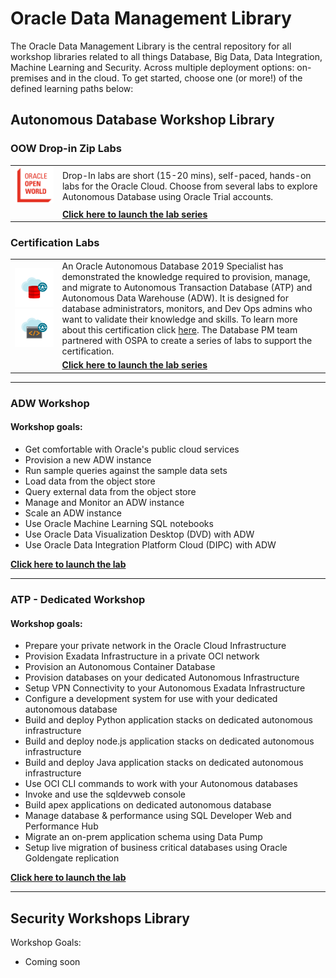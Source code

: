 # Oracle Data Management Library

The Oracle Data Management Library is the central repository for all workshop libraries related to all things Database, Big Data, Data Integration, Machine Learning and Security.  Across multiple deployment options:  on-premises and in the cloud.  To get started, choose one (or more!) of the defined learning paths below:

## **Autonomous Database Workshop Library**

### OOW Drop-in Zip Labs ###

|  | |
| ------------- | ------------- |
| <img src="common-template/img/oow.png" width=200>   | Drop-In labs are short (15-20 mins), self-paced, hands-on labs for the Oracle Cloud. Choose from several labs to explore Autonomous Database using Oracle Trial accounts. |
| |**[Click here to launch the lab series](autonomous-database/ziplabs)**  |






### Certification Labs ###

|  | |
| ------------- | ------------- |
| <img src="common-template/img/autonomousdb.png" width=300><img src="common-template/img/adb.png" width=300>  | An Oracle Autonomous Database 2019 Specialist has demonstrated the knowledge required to provision, manage, and migrate to Autonomous Transaction Database (ATP) and Autonomous Data Warehouse (ADW).  It is designed for database administrators, monitors, and Dev Ops admins who want to validate their knowledge and skills. To learn more about this certification click [here](https://education.oracle.com/oracle-autonomous-database-cloud-2019-certified-specialist/trackp_OADB19).  The Database PM team partnered with OSPA to create a series of labs to support the certification. |
| |**[Click here to launch the lab series](autonomous-database/certification)** |





---


### ADW Workshop ###

#### Workshop goals: ####

- Get comfortable with Oracle's public cloud services
- Provision a new ADW instance
- Run sample queries against the sample data sets
- Load data from the object store
- Query external data from the object store
- Manage and Monitor an ADW instance
- Scale an ADW instance
- Use Oracle Machine Learning SQL notebooks
- Use Oracle Data Visualization Desktop (DVD) with ADW
- Use Oracle Data Integration Platform Cloud (DIPC) with ADW

 **[Click here to launch the lab](autonomous-data-warehouse/journey4-adwc)**

 ---

 ### ATP - Dedicated Workshop

#### Workshop goals: ####

- Prepare your private network in the Oracle Cloud Infrastructure
- Provision Exadata Infrastructure in a private OCI network
- Provision an Autonomous Container Database
- Provision databases on your dedicated Autonomous Infrastructure
- Setup VPN Connectivity to your Autonomous Exadata Infrastructure
- Configure a development system for use with your dedicated autonomous database
- Build and deploy Python application stacks on dedicated autonomous infrastructure
- Build and deploy node.js application stacks on dedicated autonomous infrastructure
- Build and deploy Java application stacks on dedicated autonomous infrastructure
- Use OCI CLI commands to work with your Autonomous databases
- Invoke and use the sqldevweb console
- Build apex applications on dedicated autonomous database
- Manage database & performance using SQL Developer Web and Performance Hub
- Migrate an on-prem application schema using Data Pump
- Setup live migration of business critical databases using Oracle Goldengate replication

 **[Click here to launch the lab](autonomous-transaction-processing/dedicated)**
 
 ---

 ## Security Workshops Library ##

Workshop Goals:

- Coming soon






